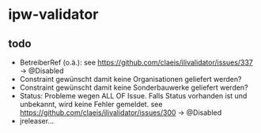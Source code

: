 # ipw-validator

## todo
- BetreiberRef (o.ä.): see https://github.com/claeis/ilivalidator/issues/337 -> @Disabled
- Constraint gewünscht damit keine Organisationen geliefert werden?
- Constraint gewünscht damit keine Sonderbauwerke geliefert werden?
- Status: Probleme wegen ALL OF Issue. Falls Status vorhanden ist und unbekannt, wird keine Fehler gemeldet. see https://github.com/claeis/ilivalidator/issues/300 -> @Disabled
- jreleaser...